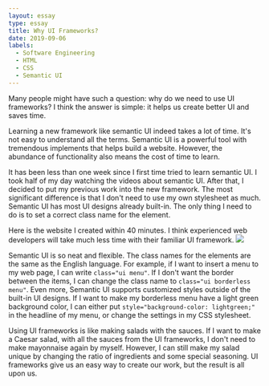```yaml
---
layout: essay
type: essay
title: Why UI Frameworks?
date: 2019-09-06
labels:
  - Software Engineering
  - HTML
  - CSS
  - Semantic UI
---
```


 Many people might have such a question: why do we need to use UI frameworks? I think the answer is simple: it helps us create better UI and saves time.

  Learning a new framework like semantic UI indeed takes a lot of time. It's not easy to understand all the terms. Semantic UI is a powerful tool with tremendous implements that helps build a website. However, the abundance of functionality also means the cost of time to learn.

  It has been less than one week since I first time tried to learn semantic UI. I took half of my day watching the videos about semantic UI. After that, I decided to put my previous work into the new framework. The most significant difference is that I don't need to use my own stylesheet as much. Semantic UI has most UI designs already built-in. The only thing I need to do is to set a correct class name for the element.

  Here is the website I created within 40 minutes. I think experienced web developers will take much less time with their familiar UI framework.
<img class="ui image" src="{{ site.baseurl }}/images/tori-richard.jpg">

  Semantic UI is so neat and flexible. The class names for the elements are the same as the English language. For example, if I want to insert a menu to my web page, I can write ```class="ui menu"```. If I don't want the border between the items, I can change the class name to ```class="ui borderless menu"```. Even more, Semantic UI supports customized styles outside of the built-in UI designs. If I want to make my borderless menu have a light green background color, I can either put ```style="background-color: lightgreen;"``` in the headline of my menu, or change the settings in my CSS stylesheet.
  
  Using UI frameworks is like making salads with the sauces. If I want to make a Caesar salad, with all the sauces from the UI frameworks, I don't need to make mayonnaise again by myself. However, I can still make my salad unique by changing the ratio of ingredients and some special seasoning. UI frameworks give us an easy way to create our work, but the result is all upon us.





